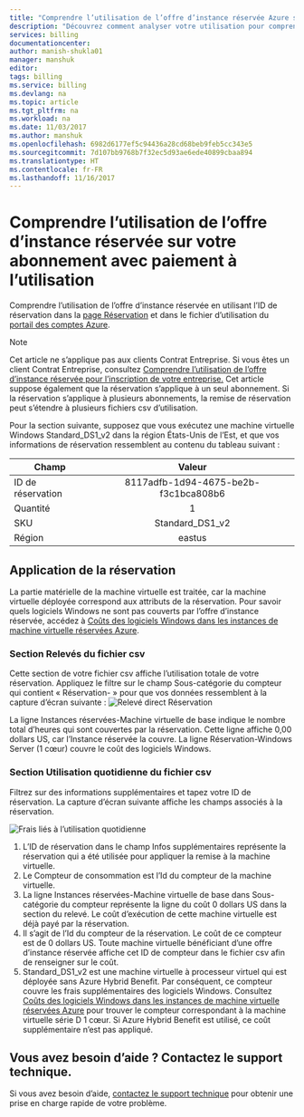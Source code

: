 ```yaml
---
title: "Comprendre l’utilisation de l’offre d’instance réservée Azure sur votre abonnement avec paiement à l’utilisation | Microsoft Docs"
description: "Découvrez comment analyser votre utilisation pour comprendre l’application de l’offre d’instance réservée sur l’abonnement de paiement à l’utilisation."
services: billing
documentationcenter: 
author: manish-shukla01
manager: manshuk
editor: 
tags: billing
ms.service: billing
ms.devlang: na
ms.topic: article
ms.tgt_pltfrm: na
ms.workload: na
ms.date: 11/03/2017
ms.author: manshuk
ms.openlocfilehash: 6982d6177ef5c94436a28cd68beb9feb5cc343e5
ms.sourcegitcommit: 7d107bb9768b7f32ec5d93ae6ede40899cbaa894
ms.translationtype: HT
ms.contentlocale: fr-FR
ms.lasthandoff: 11/16/2017
---
```

# <a name="understand-reserved-instance-usage-for-your-pay-as-you-go-subscription"></a>Comprendre l’utilisation de l’offre d’instance réservée sur votre abonnement avec paiement à l’utilisation

Comprendre l’utilisation de l’offre d’instance réservée en utilisant l’ID de réservation dans la [page Réservation](https://portal.azure.com/?microsoft_azure_marketplace_ItemHideKey=Reservations&Microsoft_Azure_Reservations=true#blade/Microsoft_Azure_Reservations/ReservationsBrowseBlade ) et dans le fichier d’utilisation du [portail des comptes Azure](https://account.azure.com).


>[!NOTE]
>Cet article ne s’applique pas aux clients Contrat Entreprise. Si vous êtes un client Contrat Entreprise, consultez [Comprendre l’utilisation de l’offre d’instance réservée pour l’inscription de votre entreprise.](billing-understand-reserved-instance-usage-ea.md) Cet article suppose également que la réservation s’applique à un seul abonnement. Si la réservation s’applique à plusieurs abonnements, la remise de réservation peut s’étendre à plusieurs fichiers csv d’utilisation. 

Pour la section suivante, supposez que vous exécutez une machine virtuelle Windows Standard_DS1_v2 dans la région États-Unis de l’Est, et que vos informations de réservation ressemblent au contenu du tableau suivant :

| Champ | Valeur |
|---| :---: |
|ID de réservation |8117adfb-1d94-4675-be2b-f3c1bca808b6|
|Quantité |1|
|SKU | Standard_DS1_v2|
|Région | eastus |

## <a name="reservation-application"></a>Application de la réservation

La partie matérielle de la machine virtuelle est traitée, car la machine virtuelle déployée correspond aux attributs de la réservation. Pour savoir quels logiciels Windows ne sont pas couverts par l’offre d’instance réservée, accédez à [Coûts des logiciels Windows dans les instances de machine virtuelle réservées Azure](billing-reserved-instance-windows-software-costs.md).

### <a name="statement-section-of-csv"></a>Section Relevés du fichier csv
Cette section de votre fichier csv affiche l’utilisation totale de votre réservation. Appliquez le filtre sur le champ Sous-catégorie du compteur qui contient « Réservation- » pour que vos données ressemblent à la capture d’écran suivante : ![Relevé direct Réservation](./media/billing-understand-reserved-instance-usage/billing-payg-reserved-instance-csv-statements.png)

La ligne Instances réservées-Machine virtuelle de base indique le nombre total d’heures qui sont couvertes par la réservation. Cette ligne affiche 0,00 dollars US, car l’Instance réservée la couvre. La ligne Réservation-Windows Server (1 cœur) couvre le coût des logiciels Windows.

### <a name="daily-usage-section-of-csv"></a>Section Utilisation quotidienne du fichier csv
Filtrez sur des informations supplémentaires et tapez votre ID de réservation. La capture d’écran suivante affiche les champs associés à la réservation. 

![Frais liés à l’utilisation quotidienne](./media/billing-understand-reserved-instance-usage/billing-payg-reserved-instance-csv-details.png)

1. L’ID de réservation dans le champ Infos supplémentaires représente la réservation qui a été utilisée pour appliquer la remise à la machine virtuelle.
2. Le Compteur de consommation est l’Id du compteur de la machine virtuelle.
3. La ligne Instances réservées-Machine virtuelle de base dans Sous-catégorie du compteur représente la ligne du coût 0 dollars US dans la section du relevé. Le coût d’exécution de cette machine virtuelle est déjà payé par la réservation.
4. Il s’agit de l’Id du compteur de la réservation. Le coût de ce compteur est de 0 dollars US. Toute machine virtuelle bénéficiant d’une offre d’instance réservée affiche cet ID de compteur dans le fichier csv afin de renseigner sur le coût. 
5. Standard_DS1_v2 est une machine virtuelle à processeur virtuel qui est déployée sans Azure Hybrid Benefit. Par conséquent, ce compteur couvre les frais supplémentaires des logiciels Windows. Consultez [Coûts des logiciels Windows dans les instances de machine virtuelle réservées Azure](billing-reserved-instance-windows-software-costs.md) pour trouver le compteur correspondant à la machine virtuelle série D 1 cœur. Si Azure Hybrid Benefit est utilisé, ce coût supplémentaire n’est pas appliqué. 

## <a name="need-help-contact-support"></a>Vous avez besoin d’aide ? Contactez le support technique.

Si vous avez besoin d’aide, [contactez le support technique](https://portal.azure.com/?#blade/Microsoft_Azure_Support/HelpAndSupportBlade) pour obtenir une prise en charge rapide de votre problème.